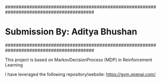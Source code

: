 #########################################################################################
# Submission By: Aditya Bhushan
#########################################################################################

This project is based on MarkovDecisionProcess (MDP) in Reinforcement Learning

I have leveraged the following repository/website:
https://gym.openai.com/
